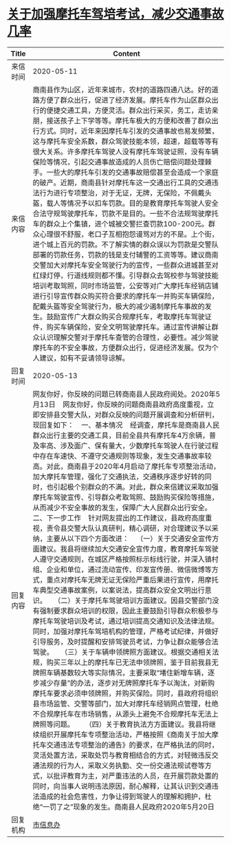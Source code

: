 # <a href="http://www.shangluo.gov.cn/zmhd/ldxxxx.jsp?urltype=leadermail.LeaderMailContentUrl&wbtreeid=1112&leadermailid=5834">关于加强摩托车驾培考试，减少交通事故几率</a>
| Title |                                                                                                                                                                                                                                                                                                                                                                                                                                                                                                                                                                                     Content                                                                                                                                                                                                                                                                                                                                                                                                                                                                                                                                                                                      |
|:-----:|----------------------------------------------------------------------------------------------------------------------------------------------------------------------------------------------------------------------------------------------------------------------------------------------------------------------------------------------------------------------------------------------------------------------------------------------------------------------------------------------------------------------------------------------------------------------------------------------------------------------------------------------------------------------------------------------------------------------------------------------------------------------------------------------------------------------------------------------------------------------------------------------------------------------------------------------------------------------------------------------------------------------------------------------------------------------------------------------------------------------------------------------------------------------------------|
| 来信时间  | 2020-05-11                                                                                                                                                                                                                                                                                                                                                                                                                                                                                                                                                                                                                                                                                                                                                                                                                                                                                                                                                                                                                                                                                                                                                                       |
| 来信内容  | 商南县作为山区，近年来城市，农村的道路四通八达。好的道路方便了群众出行，促进了经济发展。摩托车作为山区群众出行的便捷交通工具，方便灵活。群众出行采买，务工，走访亲朋，接送孩子上下学等等。摩托车极大的方便和改善了群众出行方式。同时，近年来因摩托车引发的交通事故也易发频繁，这与摩托车安全系数，群众驾驶技能本领，超速，超载等等有很大关系。许多摩托车驾驶人没有摩托车驾驶证照，没有车辆保险等情况，引起交通事故造成的人员伤亡赔偿问题处理棘手。一些大的摩托车引发的交通事故赔偿甚至会造成一个家庭的破产。近期，商南县针对摩托车这一交通出行工具的交通违法行为进行专项整治，对于无证，无牌，无保险，不佩戴头盔，载人等情况予以扣车罚款。目的是教育摩托车驾驶人安全合法守规驾驶摩托车，罚款不是目的。一些不合法规驾驶摩托车的群众上个集镇，进个城被交警拦查罚款100-200元。群众心理很不舒服，老口子互相抱怨谩骂对方的不是。上个街，进个城上百元的罚款。不了解实情的群众误以为罚款是交警队部署的罚款任务，罚款的钱是支付辅警的工资等等。建议商南交警加大对摩托车安全驾驶行为的宣传，一些群众进城甚至对红绿灯停，行道线规则都不懂。引导群众去驾校参与驾驶技能培训考取驾照，同时市场监管，公安等对广大摩托车经销店铺进行引导宣传群众购买符合要求的摩托车一并购买车辆保险，配戴头盔等安全驾驶行为，极大的减少遏制摩托车事故的发生。鼓励宣传广大群众购买合规摩托车，考取摩托车驾驶证件，购买车辆保险，安全文明驾驶摩托车。通过宣传讲解让群众认识理解交警对于摩托车查管的合理性，必要性。减少驾驶摩托车的不安全事故，方便群众出行，促进经济发展。仅为个人建议，如有不妥请领导谅解。                                                                                                                                                                                                                                                                                                                                                                                                                                       |
| 回复时间  | 2020-05-13                                                                                                                                                                                                                                                                                                                                                                                                                                                                                                                                                                                                                                                                                                                                                                                                                                                                                                                                                                                                                                                                                                                                                                       |
| 回复内容  | 网友你好，你反映的问题已转商南县人民政府阅处。2020年5月13日    网友你好，你反映的问题商南县政府高度重视，立即安排县交警大队，对群众反映的问题开展调查和分析研判，现回复如下：    一、基本情况    经调查，摩托车是商南县人民群众出行主要的交通工具，目前全县共有摩托车4万余辆，普及率高、涉及面广、保有量大，少数摩托车驾驶人在行驶过程中存在车速快、不遵守交通规则等现象，发生交通事故率较高。对此，商南县于2020年4月启动了摩托车专项整治活动，加大摩托车管理，强化了交通执法，交通秩序逐步好转的同时，也引起极个别群众的不满。对此，群众来信建议采取加强摩托车驾驶宣传、引导群众考取驾照、鼓励购买保险等措施，从而减少不安全事故的发生，保障广大人民群众出行安全。    二、下一步工作    针对网友提出的工作建议，县政府高度重视，责令县交警大队认真研判，精心调研，对合理建议予以采纳，主要从以下四个方面改进：    （一）关于交通安全宣传方面建议。我县将继续加大交通安全宣传力度，教育摩托车驾驶人遵守交通规则，在城区严格按照标示标线行驶，并深入镇村组、企业和单位，通过流动宣传、印发宣传册、微信微博等方式，重点对摩托车无牌无证无保险严重后果进行宣传，用摩托车典型交通事故案例，以案说法，提高群众安全文明出行意识。    （二）关于摩托车驾驶培训方面建议。因县交警部门没有强制要求群众培训的权限，因此主要鼓励引导群众积极参与摩托车驾驶培训及考试，通过培训提高交通知识及法律法规。同时，加强对摩托车驾培机构的管理，严格考试纪律，并做好引导服务，及时提醒和安排驾驶员考试，力争让群众能够合法驾驶。    （三）关于车辆申领牌照方面建议。根据交通相关法规，购买三年以上的摩托车已无法申领牌照，鉴于目前我县无牌照车辆基数较大等实际情况，主要采取“堵住新增车辆，逐步减少存量”的办法，逐步对无牌照摩托车予以淘汰，对新购摩托车要求必须申领牌照，并购买保险。同时，县政府将组织县市场监管、交警等部门，加大对摩托车经销网点管理，杜绝不合规摩托车在市场销售，从源头上避免不合规摩托车无法上牌照等问题。      （四）关于教育执法方方面建议。我县将继续组织开展摩托车专项整治活动，严格按照《商南关于加大摩托车交通违法专项整治的通告》的要求，在严格执法的同时，灵活处置方法，采取处罚与教育相结合的方式，对轻微违反交通法规的行为人，采取义务执勤、交一份交通法规试卷等方式，以批评教育为主，对严重违法的人员，在开展罚款处置的同时，向当事人说明违法原因，耐心解释，让其认识到交通违法造成的社会危害性，力争让得到驾驶人的理解和拥护，杜绝“一罚了之”现象的发生。商南县人民政府2020年5月20日 |
| 回复机构  | <a href="../../categories/agencies/市信息办.md">市信息办</a>                                                                                                                                                                                                                                                                                                                                                                                                                                                                                                                                                                                                                                                                                                                                                                                                                                                                                                                                                                                                                                                                                                                               |